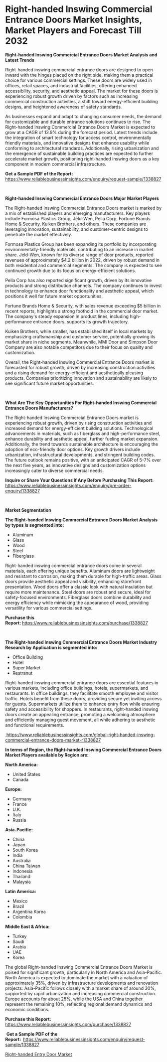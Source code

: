 <p><h1>Right-handed Inswing Commercial Entrance Doors Market Insights, Market Players and Forecast Till 2032</h1></p><p><strong>Right-handed Inswing Commercial Entrance Doors Market Analysis and Latest Trends</strong></p>
<p><p>Right-handed inswing commercial entrance doors are designed to open inward with the hinges placed on the right side, making them a practical choice for various commercial settings. These doors are widely used in offices, retail spaces, and industrial facilities, offering enhanced accessibility, security, and aesthetic appeal. The market for these doors is experiencing robust growth driven by factors such as increasing commercial construction activities, a shift toward energy-efficient building designs, and heightened awareness of safety standards.</p><p>As businesses expand and adapt to changing consumer needs, the demand for customizable and durable entrance solutions continues to rise. The Right-handed Inswing Commercial Entrance Doors Market is expected to grow at a CAGR of 13.9% during the forecast period. Latest trends include the integration of smart technology for access control, environmentally friendly materials, and innovative designs that enhance usability while conforming to architectural standards. Additionally, rising urbanization and the emergence of sustainable building practices are expected to further accelerate market growth, positioning right-handed inswing doors as a key component in modern commercial infrastructure.</p></p>
<p><strong>Get a Sample PDF of the Report:&nbsp;</strong> <a href="https://www.reliablebusinessinsights.com/enquiry/request-sample/1338827?utm_campaign=2440&utm_medium=2&utm_source=Github&utm_content=ia&utm_term=27032025&utm_id=right-handed-inswing-commercial-entrance-doors">https://www.reliablebusinessinsights.com/enquiry/request-sample/1338827</a></p>
<p>&nbsp;</p>
<p><strong>Right-handed Inswing Commercial Entrance Doors Major Market Players</strong></p>
<p><p>The Right-handed Inswing Commercial Entrance Doors market is marked by a mix of established players and emerging manufacturers. Key players include Formosa Plastics Group, Jeld-Wen, Pella Corp, Fortune Brands Home & Security, Kuiken Brothers, and others. These companies are leveraging innovation, sustainability, and customer-centric designs to penetrate the market effectively.</p><p>Formosa Plastics Group has been expanding its portfolio by incorporating environmentally-friendly materials, contributing to an increase in market share. Jeld-Wen, known for its diverse range of door products, reported revenues of approximately $4.2 billion in 2022, driven by robust demand in both residential and commercial segments. The company is expected to see continued growth due to its focus on energy-efficient solutions.</p><p>Pella Corp has also reported significant growth, driven by its innovative products and strong distribution channels. The company continues to invest in technology to enhance door functionality and aesthetic appeal, which positions it well for future market opportunities.</p><p>Fortune Brands Home & Security, with sales revenue exceeding $5 billion in recent reports, highlights a strong foothold in the commercial door market. The company's steady expansion in product lines, including high-performance entrance doors, supports its growth trajectory.</p><p>Kuiken Brothers, while smaller, has established itself in local markets by emphasizing craftsmanship and customer service, potentially growing its market share in niche segments. Meanwhile, MMI Door and Simpson Door Company are also notable competitors due to their focus on quality and customization.</p><p>Overall, the Right-handed Inswing Commercial Entrance Doors market is forecasted for robust growth, driven by increasing construction activities and a rising demand for energy-efficient and aesthetically pleasing products. Companies prioritizing innovation and sustainability are likely to see significant future market opportunities.</p></p>
<p>&nbsp;</p>
<p><strong>What Are The Key Opportunities For Right-handed Inswing Commercial Entrance Doors Manufacturers?</strong></p>
<p><p>The Right-handed Inswing Commercial Entrance Doors market is experiencing robust growth, driven by rising construction activities and increased demand for energy-efficient building solutions. Technological advancements in materials, such as fiberglass and high-performance steel, enhance durability and aesthetic appeal, further fueling market expansion. Additionally, the trend towards sustainable architecture is encouraging the adoption of eco-friendly door options. Key growth drivers include urbanization, infrastructural developments, and stringent building codes. The future outlook remains positive, with an anticipated CAGR of 5-7% over the next five years, as innovative designs and customization options increasingly cater to diverse commercial needs.</p></p>
<p><strong>Inquire or Share Your Questions If Any Before Purchasing This Report:</strong> <a href="https://www.reliablebusinessinsights.com/enquiry/pre-order-enquiry/1338827?utm_campaign=2440&utm_medium=2&utm_source=Github&utm_content=ia&utm_term=27032025&utm_id=right-handed-inswing-commercial-entrance-doors">https://www.reliablebusinessinsights.com/enquiry/pre-order-enquiry/1338827</a></p>
<p>&nbsp;</p>
<p><strong>Market Segmentation</strong></p>
<p><strong>The Right-handed Inswing Commercial Entrance Doors Market Analysis by types is segmented into:</strong></p>
<p><ul><li>Aluminum</li><li>Glass</li><li>Wood</li><li>Steel</li><li>Fiberglass</li></ul></p>
<p><p>Right-handed inswing commercial entrance doors come in several materials, each offering unique benefits. Aluminum doors are lightweight and resistant to corrosion, making them durable for high-traffic areas. Glass doors provide aesthetic appeal and visibility, enhancing storefront presentation. Wood doors offer a classic look with natural insulation but require more maintenance. Steel doors are robust and secure, ideal for safety-focused environments. Fiberglass doors combine durability and energy efficiency while mimicking the appearance of wood, providing versatility for various commercial settings.</p></p>
<p><strong>Purchase this Report:&nbsp;</strong><a href="https://www.reliablebusinessinsights.com/purchase/1338827?utm_campaign=2440&utm_medium=2&utm_source=Github&utm_content=ia&utm_term=27032025&utm_id=right-handed-inswing-commercial-entrance-doors">https://www.reliablebusinessinsights.com/purchase/1338827</a></p>
<p>&nbsp;</p>
<p><strong>The Right-handed Inswing Commercial Entrance Doors Market Industry Research by Application is segmented into:</strong></p>
<p><ul><li>Office Building</li><li>Hotel</li><li>Super Market</li><li>Restranut</li></ul></p>
<p><p>Right-handed inswing commercial entrance doors are essential features in various markets, including office buildings, hotels, supermarkets, and restaurants. In office buildings, they facilitate smooth employee and visitor traffic. Hotels benefit from these doors, providing secure yet inviting access for guests. Supermarkets utilize them to enhance entry flow while ensuring safety and accessibility for shoppers. In restaurants, right-handed inswing doors create an appealing entrance, promoting a welcoming atmosphere and efficiently managing guest movement, all while adhering to aesthetic and functional requirements.</p></p>
<p><a href="https://www.reliablebusinessinsights.com/global-right-handed-inswing-commercial-entrance-doors-market-r1338827?utm_campaign=2440&utm_medium=2&utm_source=Github&utm_content=ia&utm_term=27032025&utm_id=right-handed-inswing-commercial-entrance-doors">&nbsp;https://www.reliablebusinessinsights.com/global-right-handed-inswing-commercial-entrance-doors-market-r1338827</a></p>
<p><strong>In terms of Region, the Right-handed Inswing Commercial Entrance Doors Market Players available by Region are:</strong></p>
<p>
    <p> <strong> North America: </strong>
        <ul>
            <li>United States</li>
            <li>Canada</li>
        </ul>
        </p> 
    <p> <strong> Europe: </strong>
        <ul>
            <li>Germany</li>
            <li>France</li>
            <li>U.K.</li>
            <li>Italy</li>
            <li>Russia</li>
        </ul>
        </p> 
    <p> <strong> Asia-Pacific: </strong>
        <ul>
            <li>China</li>
            <li>Japan</li>
            <li>South Korea</li>
            <li>India</li>
            <li>Australia</li>
            <li>China Taiwan</li>
            <li>Indonesia</li>
            <li>Thailand</li>
            <li>Malaysia</li>
        </ul>
        </p> 
    <p> <strong> Latin America: </strong>
        <ul>
            <li>Mexico</li>
            <li>Brazil</li>
            <li>Argentina Korea</li>
            <li>Colombia</li>
        </ul>
        </p> 
    <p> <strong> Middle East & Africa: </strong>
        <ul>
            <li>Turkey</li>
            <li>Saudi</li>
            <li>Arabia</li>
            <li>UAE</li>
            <li>Korea</li>
        </ul>
    </p>
    </p>
<p><p>The global Right-handed Inswing Commercial Entrance Doors Market is poised for significant growth, particularly in North America and Asia-Pacific. North America is expected to dominate the market with a valuation of approximately 35%, driven by infrastructure developments and renovation projects. Asia-Pacific follows closely with a market share of around 30%, supported by rapid urbanization and increasing commercial construction. Europe accounts for about 25%, while the USA and China together represent the remaining 10%, reflecting regional demand dynamics and economic conditions.</p></p>
<p><strong>Purchase this Report: </strong><a href="https://www.reliablebusinessinsights.com/purchase/1338827?utm_campaign=2440&utm_medium=2&utm_source=Github&utm_content=ia&utm_term=27032025&utm_id=right-handed-inswing-commercial-entrance-doors">https://www.reliablebusinessinsights.com/purchase/1338827</a></p>
<p>&nbsp;<strong>Get a Sample PDF of the Report:&nbsp;&nbsp;</strong><a href="https://www.reliablebusinessinsights.com/enquiry/request-sample/1338827?utm_campaign=2440&utm_medium=2&utm_source=Github&utm_content=ia&utm_term=27032025&utm_id=right-handed-inswing-commercial-entrance-doors">https://www.reliablebusinessinsights.com/enquiry/request-sample/1338827</a></p>
<p><strong></strong></p>
<p><p><a href="https://github.com/hillsmyung726/Market-Research-Report-List-1/blob/main/right-handed-entry-door-market.md?utm_campaign=2440&utm_medium=2&utm_source=Github&utm_content=ia&utm_term=27032025&utm_id=right-handed-inswing-commercial-entrance-doors">Right-handed Entry Door Market</a></p></p>